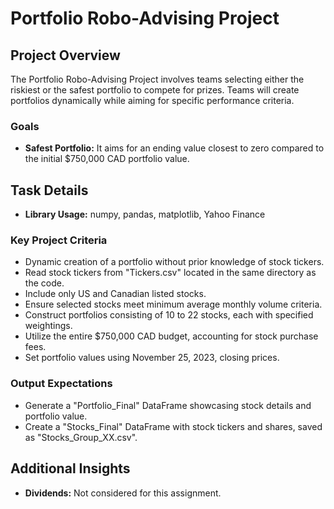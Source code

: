 # Portfolio Robo-Advising Project

## Project Overview

The Portfolio Robo-Advising Project involves teams selecting either the riskiest or the safest portfolio to compete for prizes. Teams will create portfolios dynamically while aiming for specific performance criteria.

### Goals
- **Safest Portfolio:** It aims for an ending value closest to zero compared to the initial $750,000 CAD portfolio value.

## Task Details
- **Library Usage:** numpy, pandas, matplotlib, Yahoo Finance

### Key Project Criteria
- Dynamic creation of a portfolio without prior knowledge of stock tickers.
- Read stock tickers from "Tickers.csv" located in the same directory as the code.
- Include only US and Canadian listed stocks.
- Ensure selected stocks meet minimum average monthly volume criteria.
- Construct portfolios consisting of 10 to 22 stocks, each with specified weightings.
- Utilize the entire $750,000 CAD budget, accounting for stock purchase fees.
- Set portfolio values using November 25, 2023, closing prices.

### Output Expectations
- Generate a "Portfolio_Final" DataFrame showcasing stock details and portfolio value.
- Create a "Stocks_Final" DataFrame with stock tickers and shares, saved as "Stocks_Group_XX.csv".

## Additional Insights
- **Dividends:** Not considered for this assignment.


